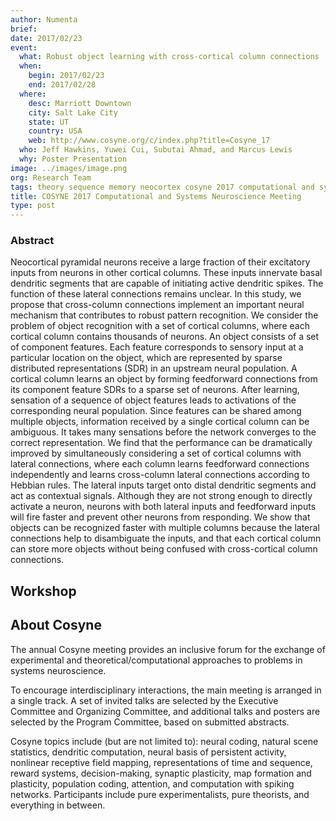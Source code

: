 ```yaml
---
author: Numenta
brief:
date: 2017/02/23
event:
  what: Robust object learning with cross-cortical column connections
  when:
    begin: 2017/02/23
    end: 2017/02/28
  where:
    desc: Marriott Downtown
    city: Salt Lake City
    state: UT
    country: USA
    web: http://www.cosyne.org/c/index.php?title=Cosyne_17
  who: Jeff Hawkins, Yuwei Cui, Subutai Ahmad, and Marcus Lewis
  why: Poster Presentation
image: ../images/image.png
org: Research Team
tags: theory sequence memory neocortex cosyne 2017 computational and systems neuroscience numenta jeff hawkins
title: COSYNE 2017 Computational and Systems Neuroscience Meeting
type: post
---
```

### Abstract
 Neocortical pyramidal neurons receive a large fraction of their
excitatory inputs from neurons in other cortical columns. These inputs
innervate basal dendritic segments that are capable of initiating active
dendritic spikes. The function of these lateral connections remains
unclear. In this study, we propose that cross-column connections
implement an important neural mechanism that contributes to robust
pattern recognition. We consider the problem of object recognition with
a set of cortical columns, where each cortical column contains thousands
of neurons. An object consists of a set of component features. Each
feature corresponds to sensory input at a particular location on the
object, which are represented by sparse distributed representations
(SDR) in an upstream neural population. A cortical column learns an
object by forming feedforward connections from its component feature
SDRs to a sparse set of neurons. After learning, sensation of a sequence
of object features leads to activations of the corresponding neural
population. Since features can be shared among multiple objects,
information received by a single cortical column can be ambiguous. It
takes many sensations before the network converges to the correct
representation. We find that the performance can be dramatically
improved by simultaneously considering a set of cortical columns with
lateral connections, where each column learns feedforward connections
independently and learns cross-column lateral connections according to
Hebbian rules. The lateral inputs target onto distal dendritic segments
and act as contextual signals. Although they are not strong enough to
directly activate a neuron, neurons with both lateral inputs and
feedforward inputs will fire faster and prevent other neurons from
responding. We show that objects can be recognized faster with
multiple columns because the lateral connections help to disambiguate
the inputs, and that each cortical column can store more objects without
being confused with cross-cortical column connections. 

## Workshop



## About Cosyne

The annual Cosyne meeting provides an inclusive forum for the exchange of
experimental and theoretical/computational approaches to problems in systems
neuroscience.

To encourage interdisciplinary interactions, the main meeting is arranged in a
single track. A set of invited talks are selected by the Executive Committee and
Organizing Committee, and additional talks and posters are selected by the
Program Committee, based on submitted abstracts.

Cosyne topics include (but are not limited to): neural coding, natural scene
statistics, dendritic computation, neural basis of persistent activity,
nonlinear receptive field mapping, representations of time and sequence, reward
systems, decision-making, synaptic plasticity, map formation and plasticity,
population coding, attention, and computation with spiking networks.
Participants include pure experimentalists, pure theorists, and everything in
between.

